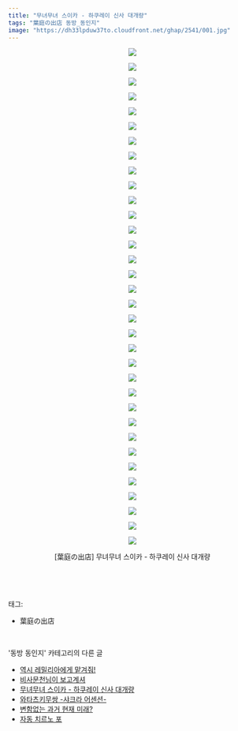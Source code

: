 ```yaml
---
title: "무녀무녀 스이카 - 하쿠레이 신사 대개량"
tags: "葉庭の出店 동방_동인지"
image: "https://dh33lpduw37to.cloudfront.net/ghap/2541/001.jpg"
---
```

<div class="article">
<p style="text-align: center; clear: none; float: none;"><img src="{{ site.imgserver2 }}/ghap/2541/001.jpg"/></p>
<p style="text-align: center; clear: none; float: none;"><img src="{{ site.imgserver2 }}/ghap/2541/002.jpg"/></p>
<p style="text-align: center; clear: none; float: none;"><img src="{{ site.imgserver2 }}/ghap/2541/003.jpg"/></p>
<p style="text-align: center; clear: none; float: none;"><img src="{{ site.imgserver2 }}/ghap/2541/004.jpg"/></p>
<p style="text-align: center; clear: none; float: none;"><img src="{{ site.imgserver2 }}/ghap/2541/005.jpg"/></p>
<p style="text-align: center; clear: none; float: none;"><img src="{{ site.imgserver2 }}/ghap/2541/006.jpg"/></p>
<p style="text-align: center; clear: none; float: none;"><img src="{{ site.imgserver2 }}/ghap/2541/007.jpg"/></p>
<p style="text-align: center; clear: none; float: none;"><img src="{{ site.imgserver2 }}/ghap/2541/008.jpg"/></p>
<p style="text-align: center; clear: none; float: none;"><img src="{{ site.imgserver2 }}/ghap/2541/009.jpg"/></p>
<p style="text-align: center; clear: none; float: none;"><img src="{{ site.imgserver2 }}/ghap/2541/010.jpg"/></p>
<p style="text-align: center; clear: none; float: none;"><img src="{{ site.imgserver2 }}/ghap/2541/011.jpg"/></p>
<p style="text-align: center; clear: none; float: none;"><img src="{{ site.imgserver2 }}/ghap/2541/012.jpg"/></p>
<p style="text-align: center; clear: none; float: none;"><img src="{{ site.imgserver2 }}/ghap/2541/013.jpg"/></p>
<p style="text-align: center; clear: none; float: none;"><img src="{{ site.imgserver2 }}/ghap/2541/014.jpg"/></p>
<p style="text-align: center; clear: none; float: none;"><img src="{{ site.imgserver2 }}/ghap/2541/015.jpg"/></p>
<p style="text-align: center; clear: none; float: none;"><img src="{{ site.imgserver2 }}/ghap/2541/016.jpg"/></p>
<p style="text-align: center; clear: none; float: none;"><img src="{{ site.imgserver2 }}/ghap/2541/017.jpg"/></p>
<p style="text-align: center; clear: none; float: none;"><img src="{{ site.imgserver2 }}/ghap/2541/018.jpg"/></p>
<p style="text-align: center; clear: none; float: none;"><img src="{{ site.imgserver2 }}/ghap/2541/019.jpg"/></p>
<p style="text-align: center; clear: none; float: none;"><img src="{{ site.imgserver2 }}/ghap/2541/020.jpg"/></p>
<p style="text-align: center; clear: none; float: none;"><img src="{{ site.imgserver2 }}/ghap/2541/021.jpg"/></p>
<p style="text-align: center; clear: none; float: none;"><img src="{{ site.imgserver2 }}/ghap/2541/022.jpg"/></p>
<p style="text-align: center; clear: none; float: none;"><img src="{{ site.imgserver2 }}/ghap/2541/023.jpg"/></p>
<p style="text-align: center; clear: none; float: none;"><img src="{{ site.imgserver2 }}/ghap/2541/024.jpg"/></p>
<p style="text-align: center; clear: none; float: none;"><img src="{{ site.imgserver2 }}/ghap/2541/025.jpg"/></p>
<p style="text-align: center; clear: none; float: none;"><img src="{{ site.imgserver2 }}/ghap/2541/026.jpg"/></p>
<p style="text-align: center; clear: none; float: none;"><img src="{{ site.imgserver2 }}/ghap/2541/027.jpg"/></p>
<p style="text-align: center; clear: none; float: none;"><img src="{{ site.imgserver2 }}/ghap/2541/028.jpg"/></p>
<p style="text-align: center; clear: none; float: none;"><img src="{{ site.imgserver2 }}/ghap/2541/029.jpg"/></p>
<p style="text-align: center; clear: none; float: none;"><img src="{{ site.imgserver2 }}/ghap/2541/030.jpg"/></p>
<p style="text-align: center; clear: none; float: none;"><img src="{{ site.imgserver2 }}/ghap/2541/031.jpg"/></p>
<p style="text-align: center; clear: none; float: none;"><img src="{{ site.imgserver2 }}/ghap/2541/032.jpg"/></p>
<p style="text-align: center; clear: none; float: none;"><img src="{{ site.imgserver2 }}/ghap/2541/033.jpg"/></p>
<p style="text-align: center; clear: none; float: none;"><img src="{{ site.imgserver2 }}/ghap/2541/034.jpg"/></p>
<p style="text-align: center; clear: none; float: none;">[葉庭の出店] 무녀무녀 스이카 - 하쿠레이 신사 대개량</p>
<p><br/></p>
</div><br/>
<div class="tagTrail">
<p>태그: </p>
<ul>
<li>葉庭の出店</li>
</ul>
</div><br/>
<div class="another">
<p>'동방 동인지' 카테고리의 다른 글</p>
<ul>
<li><a href="/ghap_2544">역시 레밀리아에게 맡겨줘!</a></li>
<li><a href="/ghap_2543">비사문천님이 보고계셔</a></li>
<li><a href="/ghap_2541">무녀무녀 스이카 - 하쿠레이 신사 대개량</a></li>
<li><a href="/ghap_2540">와타츠키무쌍 -샤크라 어센션-</a></li>
<li><a href="/ghap_2539">변함없는 과거 현재 미래?</a></li>
<li><a href="/ghap_2536">자동 치르노 포</a></li>
</ul>
</div><br/>
<div class="cb_module cb_fluid">
<div class="cb_wrt cb_profile">
</div><!-- commentList close -->
</div><br/>
